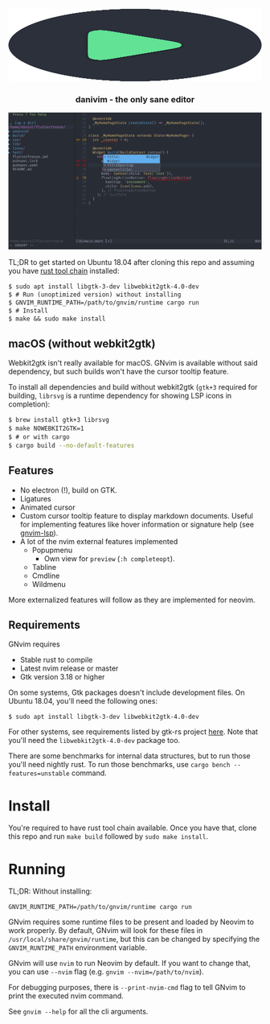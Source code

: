 <p align="center">
  <img src="https://raw.githubusercontent.com/daaniiieel/danivim/master/.github/danivim.svg" width="100%" height="144">

</svg>

<h3 align="center">danivim - the only sane editor</h3>
</p>


<p align="center">
	<img src="https://raw.githubusercontent.com/daaniiieel/danivim/master/.github/screenshot.png" alt="screenshot">
</p>


TL;DR to get started on Ubuntu 18.04 after cloning this repo and assuming
you have [rust tool chain](https://rustup.rs/) installed:

```
$ sudo apt install libgtk-3-dev libwebkit2gtk-4.0-dev
$ # Run (unoptimized version) without installing
$ GNVIM_RUNTIME_PATH=/path/to/gnvim/runtime cargo run
$ # Install
$ make && sudo make install
```

## macOS (without webkit2gtk)

Webkit2gtk isn't really available for macOS. GNvim is available without said
dependency, but such builds won't have the cursor tooltip feature. 

To install all dependencies and build without webkit2gtk (`gtk+3` required for 
building, `librsvg` is a runtime dependency for showing LSP icons in completion):

```bash
$ brew install gtk+3 librsvg
$ make NOWEBKIT2GTK=1
$ # or with cargo
$ cargo build --no-default-features
```

## Features

* No electron (!), build on GTK.
* Ligatures
* Animated cursor
* Custom cursor tooltip feature to display markdown documents.
  Useful for implementing features like hover information or signature help
  (see [gnvim-lsp](https://github.com/vhakulinen/gnvim-lsp)).
* A lot of the nvim external features implemented
    - Popupmenu
        * Own view for `preview` (`:h completeopt`).
    - Tabline
    - Cmdline
    - Wildmenu

More externalized features will follow as they are implemented for neovim.

## Requirements

GNvim requires

* Stable rust to compile
* Latest nvim release or master
* Gtk version 3.18 or higher

On some systems, Gtk packages doesn't include development files. On Ubuntu
18.04, you'll need the following ones:

```
$ sudo apt install libgtk-3-dev libwebkit2gtk-4.0-dev
```

For other systems, see requirements listed by gtk-rs project [here](https://gtk-rs.org/docs-src/requirements.html).
Note that you'll need the `libwebkit2gtk-4.0-dev` package too.

There are some benchmarks for internal data structures, but to run those you'll
need nightly rust. To run those benchmarks, use `cargo bench --features=unstable`
command.

# Install

You're required to have rust tool chain available. Once you have that, clone
this repo and run `make build` followed by `sudo make install`.

# Running

TL;DR: Without installing:

```
GNVIM_RUNTIME_PATH=/path/to/gnvim/runtime cargo run
```

GNvim requires some runtime files to be present and loaded by Neovim to work
properly. By default, GNvim will look for these files in `/usr/local/share/gnvim/runtime`,
but this can be changed by specifying the `GNVIM_RUNTIME_PATH` environment variable.

GNvim will use `nvim` to run Neovim by default. If you want to change that,
you can use `--nvim` flag (e.g. `gnvim --nvim=/path/to/nvim`).

For debugging purposes, there is `--print-nvim-cmd` flag to tell GNvim to print
the executed nvim command.

See `gnvim --help` for all the cli arguments.
